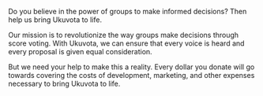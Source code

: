 Do you believe in the power of groups to make informed decisions? Then help us bring Ukuvota to life.

Our mission is to revolutionize the way groups make decisions through score voting. With Ukuvota, we can ensure that every voice is heard and every proposal is given equal consideration.

But we need your help to make this a reality. Every dollar you donate will go towards covering the costs of development, marketing, and other expenses necessary to bring Ukuvota to life.
